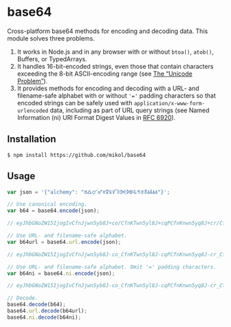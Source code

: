 # base64

Cross-platform base64 methods for encoding and decoding data. This module solves three problems.

  1. It works in Node.js and in any browser with or without `btoa()`, `atob()`,
     Buffers, or TypedArrays.
  2. It handles 16-bit-encoded strings, even those that contain characters
     exceeding the 8-bit ASCII-encoding range (see
     [The “Unicode Problem”](https://goo.gl/oIGmAS)).
  3. It provides methods for encoding and decoding with a URL- and filename-safe
     alphabet with or without `'='` padding characters so that encoded strings
     can be safely used with `application/x-www-form-urlencoded` data, including
     as part of URL query strings (see Named Information (ni) URI Format Digest
     Values in [RFC 6920](https://goo.gl/z9KSEK)).

## Installation

```
$ npm install https://github.com/mikol/base64
```

## Usage

```javascript
var json = '{"alchemy": "🜘🜛🜜🜝🜞🜟🜠🜡🜣🜤🜥🜨🜩🜪🜫🜬🜭🜮🜯🜱"}';

// Use canonical encoding.
var b64 = base64.encode(json);

// eyJhbGNoZW15IjogIvCfnJjwn5yb8J+co/CfnKTwn5yl8J+cqPCfnKnwn5yq8J+cr/CfnLEifQ==

// Use URL- and filename-safe alphabet.
var b64url = base64.url.encode(json);

// eyJhbGNoZW15IjogIvCfnJjwn5yb8J-co_CfnKTwn5yl8J-cqPCfnKnwn5yq8J-cr_CfnLEifQ==

// Use URL- and filename-safe alphabet. Omit '=' padding characters.
var b64ni = base64.ni.encode(json);

// eyJhbGNoZW15IjogIvCfnJjwn5yb8J-co_CfnKTwn5yl8J-cqPCfnKnwn5yq8J-cr_CfnLEifQ

// Decode.
base64.decode(b64);
base64.url.decode(b64url);
base64.ni.decode(b64ni);
```
